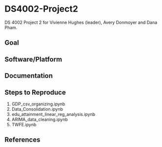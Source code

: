 # DS4002-Project2
DS 4002 Project 2 for Vivienne Hughes (leader), Avery Donmoyer and Dana Pham.

## Goal

## Software/Platform

## Documentation

## Steps to Reproduce
1. GDP_csv_organizing.ipynb
2. Data_Consolidation.ipynb
3. edu_attainment_linear_reg_analysis.ipynb
4. ARIMA_data_cleaning.ipynb
5. TWFE.ipynb

## References
